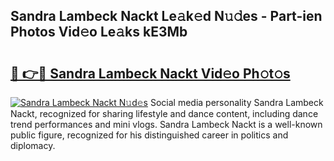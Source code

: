 ## Sandra Lambeck Nackt Le𝚊k𝚎d N𝚞𝚍es - Part-ien Photos Vid𝚎o Le𝚊ks kE3Mb

# <h2><a href="http://fbar8l0.evod.top/?m=Sandra+Lambeck+Nackt">🔗 👉🔴 Sandra Lambeck Nackt Vid𝚎o Ph𝚘t𝚘s</a></h2>

[![Sandra Lambeck Nackt N𝚞d𝚎s](https://i.imgur.com/8V9OHl7.gif)](http://fbar8l0.evod.top/?m=Sandra+Lambeck+Nackt)
Social media personality Sandra Lambeck Nackt, recognized for sharing lifestyle and dance content, including dance trend performances and mini vlogs. Sandra Lambeck Nackt is a well-known public figure, recognized for his distinguished career in politics and diplomacy. 
